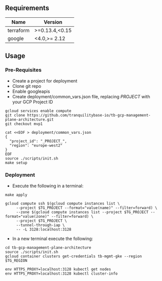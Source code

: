 ## Requirements

| Name | Version |
|------|---------|
| terraform | >=0.13.4,<0.15 |
| google | <4.0,>= 2.12 |

## Usage

### Pre-Requisites

- Create a project for deployment
- Clone git repo
- Enable googleapis
- Create deployment/common_vars.json file, replacing _PROJECT_ with your GCP Project ID

```hcl
gcloud services enable compute
git clone https://github.com/tranquilitybase-io/tb-gcp-management-plane-architecture.git
git checkout mvp1
 
cat <<EOF > deployment/common_vars.json
{
  "project_id": "_PROJECT_",
  "region": "europe-west2"
}
EOF
source ./scripts/init.sh
make setup

```

### Deployment

- Execute the following in a terminal:

```hcl
make apply
 
gcloud compute ssh $(gcloud compute instances list \
     --project $TG_PROJECT --format="value(name)" --filter=forward) \
     --zone $(gcloud compute instances list --project $TG_PROJECT --format="value(zone)" --filter=forward) \
     --project $TG_PROJECT \
     --tunnel-through-iap \
     -- -L 3128:localhost:3128
```
- In a new terminal execute the following:

```hcl
cd tb-gcp-management-plane-architecture
source ./scripts/init.sh
gcloud container clusters get-credentials tb-mgmt-gke --region $TG_REGION
 
env HTTPS_PROXY=localhost:3128 kubectl get nodes
env HTTPS_PROXY=localhost:3128 kubectl cluster-info
```




